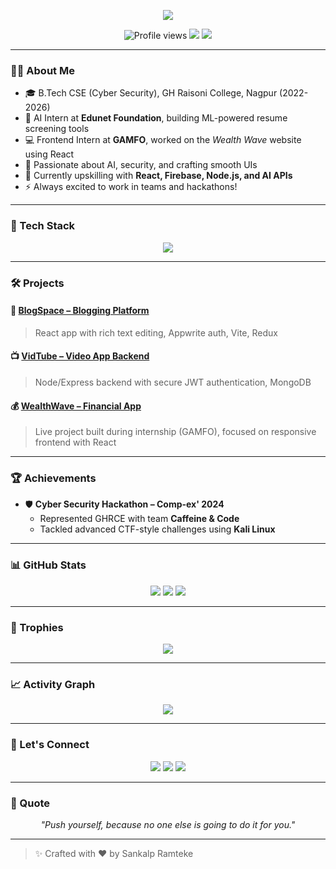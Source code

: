 <!-- Animated Typing Intro -->
<p align="center">
  <img src="https://readme-typing-svg.demolab.com?font=Fira+Code&size=24&pause=1000&center=true&vCenter=true&width=435&lines=Hi+I'm+Sankalp+Ramteke;" />
</p>

<!-- Visitor Badge and Profile Stats -->
<p align="center">
  <img src="https://komarev.com/ghpvc/?username=sankalpramteke&style=flat-square&color=blue" alt="Profile views" />
  <img src="https://img.shields.io/github/followers/sankalpramteke?style=social" />
  <img src="https://img.shields.io/github/stars/sankalpramteke?style=social" />
</p>

---

### 👨‍💻 About Me

- 🎓 B.Tech CSE (Cyber Security), GH Raisoni College, Nagpur (2022-2026)
- 💼 AI Intern at **Edunet Foundation**, building ML-powered resume screening tools
- 💻 Frontend Intern at **GAMFO**, worked on the *Wealth Wave* website using React
- 🚀 Passionate about AI, security, and crafting smooth UIs
- 🧠 Currently upskilling with **React, Firebase, Node.js, and AI APIs**
- ⚡ Always excited to work in teams and hackathons!

---

### 🚀 Tech Stack

<p align="center">
  <img src="https://skillicons.dev/icons?i=html,css,js,react,tailwind,nodejs,express,py,cpp,c,git,figma,mongodb,firebase,postman" />
</p>

---

### 🛠 Projects

#### 📝 [BlogSpace – Blogging Platform](https://github.com/sankalpramteke/Blogging-Website)
> React app with rich text editing, Appwrite auth, Vite, Redux

#### 📺 [VidTube – Video App Backend](https://github.com/sankalpramteke/vidtube)
> Node/Express backend with secure JWT authentication, MongoDB

#### 💰 [WealthWave – Financial App](https://wealthwavetech.vercel.app/)
> Live project built during internship (GAMFO), focused on responsive frontend with React

---

### 🏆 Achievements

- 🛡 **Cyber Security Hackathon – Comp-ex' 2024**
  - Represented GHRCE with team **Caffeine & Code**
  - Tackled advanced CTF-style challenges using **Kali Linux**

---

### 📊 GitHub Stats

<p align="center">
  <img src="https://github-readme-stats.vercel.app/api?username=sankalpramteke&show_icons=true&theme=radical" />
  <img src="https://github-readme-streak-stats.herokuapp.com?user=sankalpramteke&theme=radical" />
  <img src="https://github-readme-stats.vercel.app/api/top-langs/?username=sankalpramteke&layout=compact&theme=radical" />
</p>

---

### 🏅 Trophies

<p align="center">
  <img src="https://github-profile-trophy.vercel.app/?username=sankalpramteke&theme=onedark&no-frame=true&no-bg=true&margin-w=4" />
</p>

---

### 📈 Activity Graph

<p align="center">
  <img src="https://github-readme-activity-graph.vercel.app/graph?username=sankalpramteke&bg_color=0d1117&color=58a6ff&line=4c8ed9&point=1abc9c&area=true&hide_border=true" />
</p>

---

### 🔗 Let's Connect

<p align="center">
  <a href="https://linkedin.com/in/sankalp-ramteke-35a83224a/"><img src="https://img.shields.io/badge/LinkedIn-blue?logo=linkedin&style=for-the-badge" /></a>
  <a href="mailto:sankalpramteke74@gmail.com"><img src="https://img.shields.io/badge/Gmail-D14836?logo=gmail&style=for-the-badge&logoColor=white" /></a>
  <a href="https://instagram.com/sankalp.codes"><img src="https://img.shields.io/badge/Instagram-%23E4405F?logo=instagram&style=for-the-badge&logoColor=white" /></a>
</p>

---

### 💬 Quote

<p align="center"><i>"Push yourself, because no one else is going to do it for you."</i></p>

---

> ✨ Crafted with ❤️ by Sankalp Ramteke
